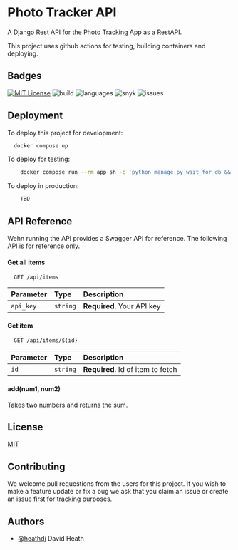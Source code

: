 # Photo Tracker API

A Django Rest API for the Photo Tracking App as a RestAPI.

This project uses github actions for testing, building containers and deploying.

## Badges

[![MIT License](https://img.shields.io/badge/License-MIT-green.svg)](https://choosealicense.com/licenses/mit/)
![build](https://img.shields.io/github/actions/workflow/status/heathdj/photo-tracker-api/tests.yml)
![languages](https://img.shields.io/github/languages/count/heathdj/photo-tracker-api)
![snyk](https://img.shields.io/snyk/vulnerabilities/github/heathdj/photo-tracker-api)
![issues](https://img.shields.io/github/issues/heathdj/photo-tracker-api)

## Deployment

To deploy this project for development:

```bash
  docker compuse up
```

To deploy for testing:

```bash
    docker compose run --rm app sh -c 'python manage.py wait_for_db && python manage.py test && flake8
```

To deploy in production:

```bash
    TBD
```

## API Reference

Wehn running the API provides a Swagger API for reference. The following API is for reference only.

#### Get all items

```http
  GET /api/items
```

| Parameter | Type     | Description                |
| :-------- | :------- | :------------------------- |
| `api_key` | `string` | **Required**. Your API key |

#### Get item

```http
  GET /api/items/${id}
```

| Parameter | Type     | Description                       |
| :-------- | :------- | :-------------------------------- |
| `id`      | `string` | **Required**. Id of item to fetch |

#### add(num1, num2)

Takes two numbers and returns the sum.

## License

[MIT](https://choosealicense.com/licenses/mit/)

## Contributing

We welcome pull requestions from the users for this project. If you wish to make a feature update or fix a bug we ask that you claim an issue or create an issue first for tracking purposes.

## Authors

- [@heathdj](https://www.github.com/octokatherinheathdje) David Heath
